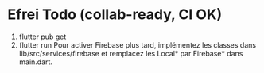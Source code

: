 # Efrei Todo (collab-ready, CI OK)
1) flutter pub get
2) flutter run
Pour activer Firebase plus tard, implémentez les classes dans lib/src/services/firebase et remplacez les Local* par Firebase* dans main.dart.
